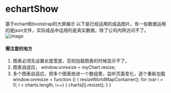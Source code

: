 # echartShow
基于echart和bootstrap的大屏展示
以下是已经运用的成品图片。有一些数据运用的是json文件，实际成品中运用的是真实数据，除了公司内网访问不了。
![image](https://github.com/sunnywindia/echartShow/blob/master/img/result.jpg)

 
#### 需注意的地方
1. 图表必须先设置长度宽度，否则加载图表的时候显示不了。
2. 图表自适应， window.onresize = myChart.resize;  
3. 多个图表自适应，把多个图表放进一个数组里，监听页面变化，逐个重新加载
    window.onresize = function () { 
        resizeWorldMapContainer();
    for (var i = 0; i < charts.length; i++) {
    charts[i].resize(); 
        }
	    }
